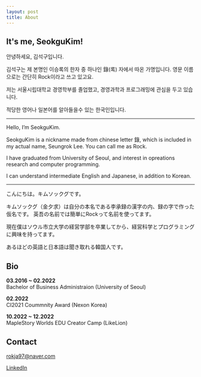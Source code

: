 ```yaml
---
layout: post
title: About
---
```

## It's me, SeokguKim!

안녕하세요, 김석구입니다.

김석구는 제 본명인 이승록의 한자 중 하나인 錄(록) 자에서 따온 가명입니다. 영문 이름으로는 간단히 Rock이라고 쓰고 있고요.

저는 서울시립대학교 경영학부를 졸업했고, 경영과학과 프로그래밍에 관심을 두고 있습니다.

적당한 영어나 일본어를 알아들을수 있는 한국인입니다.

---

Hello, I’m SeokguKim.

SeokguKim is a nickname made from chinese letter 錄, which is included in my actual name, Seungrok Lee. You can call me as Rock.

I have graduated from University of Seoul, and interest in opreations research and computer programming.

I can understand intermediate English and Japanese, in addition to Korean.

---

こんにちは。キムソックグです。

キムソックグ（金夕求）は自分の本名である李承録の漢字の内、録の字で作った仮名です。 英吾の名前では簡単にRockって名前を使ってます。

現在僕はソウル市立大学の経営学部を卒業してから、経営科学とプログラミングに興味を持ってます。

あるほどの英語と日本語は聞き取れる韓国人です。

## Bio
**03.2016 ~ 02.2022**  
Bachelor of Business Administraion (University of Seoul)

**02.2022**  
CI2021 Coummnity Award (Nexon Korea)

**10.2022 ~ 12.2022**  
MapleStory Worlds EDU Creator Camp (LikeLion)

## Contact

<rokja97@naver.com>

[LinkedIn](https://www.linkedin.com/in/seungroklee549/)
